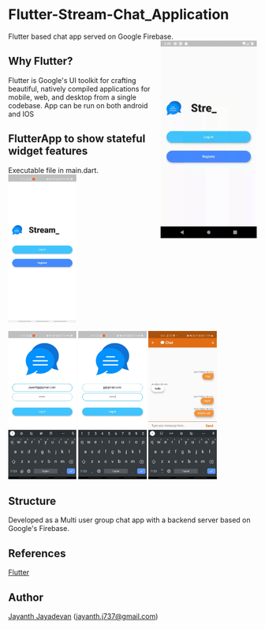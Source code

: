 # Flutter-Stream-Chat_Application
Flutter based chat app served on Google Firebase.
<img align=right src='https://github.com/jayanthj737/Flutter-Stream-Chat_Application/blob/master/untitled.gif' height=400>

## Why Flutter?

Flutter is Google's UI toolkit for crafting beautiful, natively compiled applications for mobile, web, and desktop from a single codebase.
App can be run on both android and IOS

## FlutterApp to show stateful widget features
Executable file in main.dart.
<img src="https://github.com/jayanthj737/Flutter-Stream-Chat_Application/blob/master/img3.jpeg" height=300>

<img src="https://github.com/jayanthj737/Flutter-Stream-Chat_Application/blob/master/img1.jpeg" height=300>


<img src="https://github.com/jayanthj737/Flutter-Stream-Chat_Application/blob/master/img2.jpeg" height=300>


<img src="https://github.com/jayanthj737/Flutter-Stream-Chat_Application/blob/master/img4.jpeg" height=300>

## Structure
Developed as a Multi user group chat app with a backend server based on Google's Firebase.


## References

[Flutter](https://flutter.dev/)

## Author
[Jayanth Jayadevan](https://github.com/jayanthj737) (jayanth.j737@gmail.com)
